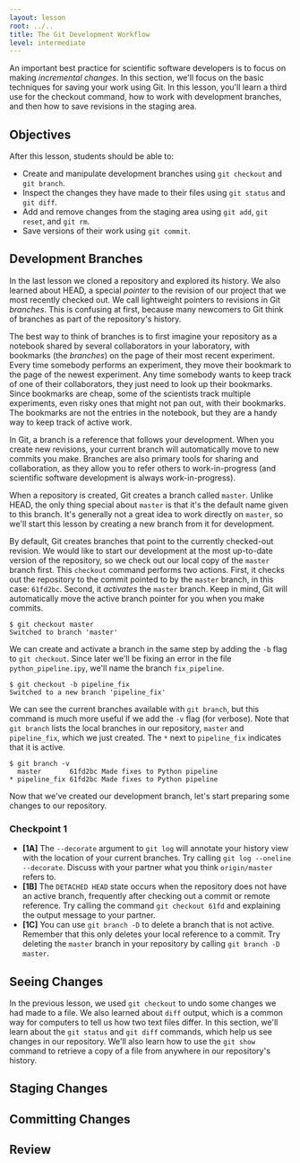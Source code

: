```yaml
---
layout: lesson
root: ../..
title: The Git Development Workflow
level: intermediate
---
```


An important best practice for scientific software developers is to
focus on making *incremental changes*.  In this section, we'll focus
on the basic techniques for saving your work using Git.  In this
lesson, you'll learn a third use for the checkout command, how to work
with development branches, and then how to save revisions in the
staging area.

## Objectives

After this lesson, students should be able to:

* Create and manipulate development branches using `git checkout` and
  `git branch`.
* Inspect the changes they have made to their files using `git status`
  and `git diff`.
* Add and remove changes from the staging area using `git add`, `git
  reset`, and `git rm`.
* Save versions of their work using `git commit`.

## Development Branches

In the last lesson we cloned a repository and explored its history.
We also learned about HEAD, a special *pointer* to the revision of our
project that we most recently checked out.  We call lightweight
pointers to revisions in Git *branches*.  This is confusing at
first, because many newcomers to Git think of branches as part of the
repository's history.

The best way to think of branches is to first imagine your repository as a
notebook shared by several collaborators in your laboratory, with
bookmarks (the *branches*) on the page of their most recent experiment.
Every time somebody performs an experiment, they move their bookmark
to the page of the newest experiment.  Any time somebody wants to keep
track of one of their collaborators, they just need to look up their
bookmarks.  Since bookmarks are cheap, some of the scientists track
multiple experiments, even risky ones that might not pan out, with
their bookmarks.  The bookmarks are not the entries in the notebook,
but they are a handy way to keep track of active work.

In Git, a branch is a reference that follows your development.  When
you create new revisions, your current branch will automatically move
to new commits you make.  Branches are also primary tools for sharing
and collaboration, as they allow you to refer others to work-in-progress (and
scientific software development is always work-in-progress).

When a repository is created, Git creates a branch called `master`.
Unlike HEAD, the only thing special about `master` is that it's the
default name given to this branch.  It's generally not a great idea to
work directly on `master`, so we'll start this lesson by creating a new
branch from it for development.

By default, Git creates branches that point to the currently
checked-out revision.  We would like to start our development at the
most up-to-date version of the repository, so we check out our local
copy of the `master` branch first.  This `checkout` command performs
two actions.  First, it checks out the repository to the commit
pointed to by the `master` branch, in this case: `61fd2bc`.  Second,
it *activates* the `master` branch.  Keep in mind, Git will
automatically move the active branch pointer for you when you make
commits.

~~~
$ git checkout master
Switched to branch 'master'
~~~

We can create and activate a branch in the same step by adding the
`-b` flag to `git checkout`.  Since later we'll be fixing an error
in the  file `python_pipeline.ipy`, we'll name the branch
`fix_pipeline`.

~~~
$ git checkout -b pipeline_fix
Switched to a new branch 'pipeline_fix'
~~~

We can see the current branches available with `git branch`, but this
command is much more useful if we add the `-v` flag (for verbose).
Note that `git branch` lists the local branches in our repository,
`master` and `pipeline_fix`, which we just created.  The `*` next to
`pipeline_fix` indicates that it is active.

~~~
$ git branch -v
  master       61fd2bc Made fixes to Python pipeline
* pipeline_fix 61fd2bc Made fixes to Python pipeline
~~~

Now that we've created our development branch, let's start preparing
some changes to our repository.


### Checkpoint 1

* **[1A]** The `--decorate` argument to `git log` will annotate your
  history view with the location of your current branches.  Try
  calling `git log --oneline --decorate`.  Discuss with your partner
  what you think `origin/master` refers to.
* **[1B]** The `DETACHED HEAD` state occurs when the repository does
  not have an active branch, frequently after checking out a commit or
  remote reference.  Try calling the command `git checkout 61fd` and
  explaining the output message to your partner.
* **[1C]** You can use `git branch -D` to delete a branch that is not
  active.  Remember that this only deletes your local reference to a
  commit.  Try deleting the `master` branch in your repository by
  calling `git branch -D master`.


## Seeing Changes

In the previous lesson, we used `git checkout` to undo some changes
we had made to a file.  We also learned about `diff` output, which is
a common way for computers to tell us how two text files differ.  In
this section, we'll learn about the `git status` and `git diff`
commands, which help us see changes in our repository.  We'll also learn
how to use the `git show` command to retrieve a copy of a file from
anywhere in our repository's history.

## Staging Changes

## Committing Changes

## Review
